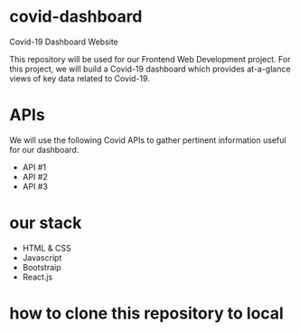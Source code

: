 # covid-dashboard
Covid-19 Dashboard Website

This repository will be used for our Frontend Web Development project.  For this project, we will 
build a Covid-19 dashboard which provides at-a-glance views of key data related to Covid-19.

# APIs
We will use the following Covid APIs to gather pertinent information useful for our dashboard.

  - API #1 
  - API #2
  - API #3

# our stack
  - HTML & CSS
  - Javascript
  - Bootstraip
  - React.js 

# how to clone this repository to local
